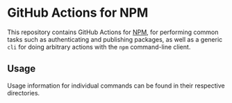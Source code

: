 # GitHub Actions for NPM

This repository contains GitHub Actions for [NPM](https://www.npmjs.com/), for performing common tasks such as authenticating and publishing packages, as well as a generic `cli` for doing arbitrary actions with the `npm` command-line client.

## Usage

Usage information for individual commands can be found in their respective directories.
